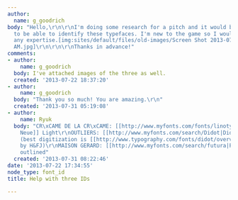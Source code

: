 ```yaml
---
author:
  name: g_goodrich
body: "Hello,\r\n\r\nI'm doing some research for a pitch and it would be wonderful
  to be able to identify these typefaces. I'm new to the game so I would really appreciate
  any expertise.[img:sites/default/files/old-images/Screen Shot 2013-07-22 at 9_6159.03.17
  AM.jpg]\r\n\r\n\r\nThanks in advance!"
comments:
- author:
    name: g_goodrich
  body: I've attached images of the three as well.
  created: '2013-07-22 18:37:20'
- author:
    name: g_goodrich
  body: "Thank you so much! You are amazing.\r\n"
  created: '2013-07-31 05:19:08'
- author:
    name: Ryuk
  body: "CR\xCAME DE LA CR\xCAME: [[http://www.myfonts.com/fonts/linotype/neue-helvetica|Helvetica
    Neue]] Light\r\nOUTLIERS: [[http://www.myfonts.com/search/Didot|Didot]] Italic
    (best digitization is [[http://www.typography.com/fonts/didot/overview|Didot]]
    by H&FJ)\r\nMAISON GERARD: [[http://www.myfonts.com/search/futura|Futura]] manually
    outlined"
  created: '2013-07-31 08:22:46'
date: '2013-07-22 17:34:55'
node_type: font_id
title: Help with three IDs

---
```

